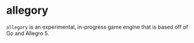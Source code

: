 allegory
========

`allegory` is an experimental, in-progress game engine that is based off of Go and Allegro 5.
